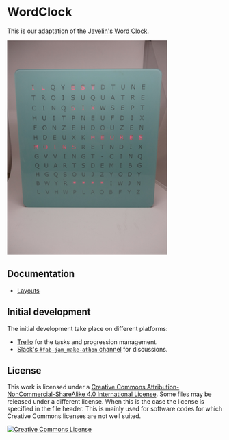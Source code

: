 # WordClock

This is our adaptation of the [Javelin's Word Clock][javelin-word-clock].

<img src="images/wordclockUpdatedFrench.JPG" alt="Swiss FabLabs WordClock" height="500px">

## Documentation

- [Layouts][layouts-doc]

## Initial development

The initial development take place on different platforms:

- [Trello][trello-fablabs-ch] for the tasks and progression management.
- [Slack's `#fab-jam_make-athon` channel][slack-fab-jam] for discussions.

## License

This work is licensed under a
[Creative Commons Attribution-NonCommercial-ShareAlike 4.0 International License][by-nc-sa].
Some files may be released under a different license. When this is the case the
license is specified in the file header. This is mainly used for software codes
for which Creative Commons licenses are not well suited.

[![Creative Commons License](https://i.creativecommons.org/l/by-nc-sa/4.0/88x31.png)][by-nc-sa]


[javelin-word-clock]: http://www.instructables.com/id/Javelins-Word-Clock/
[layouts-doc]: ./layouts
[trello-fablabs-ch]: https://trello.com/fablabsuisses
[slack-fab-jam]: https://fablabs-ch.slack.com/messages/fab-jam_make-athon/details/
[by-nc-sa]: http://creativecommons.org/licenses/by-nc-sa/4.0/
